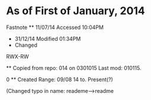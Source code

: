 As of First of January, 2014
======

Fastnote
** 11/07/14 Accessed 10:04PM
* 31/12/14 Modified 01:34PM 
* Changed

RWX-RW

** Copied from repo: 014 on 0301015
Last mod: 010115.

0
** Created Range: 09/08 14 to. Present(?)

(Changed typo in name: reademe-->readme
